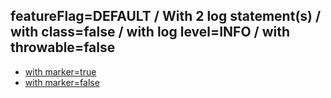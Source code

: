 ## featureFlag=DEFAULT / With 2 log statement(s) / with class=false / with log level=INFO / with throwable=false

* [with marker=true](marker-true/index.md)
* [with marker=false](marker-false/index.md)


